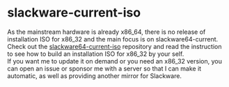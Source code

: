 slackware-current-iso
========

As the mainstream hardware is already x86_64, there is no release of installation ISO for x86_32 and the main focus is on slackware64-current.  
Check out the [slackware64-current-iso](https://github.com/codesforu/slackware64-current-iso) repository and read the instruction to see how to build an installation ISO for x86_32 by your self.  
If you want me to update it on demand or you need an x86_32 version, you can open an issue or sponsor me with a server so that I can make it automatic, as well as providing another mirror for Slackware.
